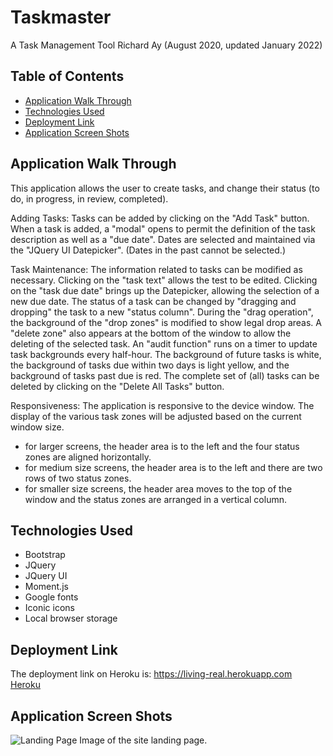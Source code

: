 # Taskmaster
A Task Management Tool
Richard Ay (August 2020, updated January 2022)


## Table of Contents
* [Application Walk Through](#application-walk-through)
* [Technologies Used](#technologies-used)
* [Deployment Link](#deployment-link)
* [Application Screen Shots](#application-screen-shot)

## Application Walk Through

This application allows the user to create tasks, and change their status (to do, in progress, in review, completed).  

Adding Tasks:
Tasks can be added by clicking on the "Add Task" button.  When a task is added, a "modal" opens to permit the definition of the task description as well as a "due date".  Dates are selected and maintained via the "JQuery UI Datepicker".  (Dates in the past cannot be selected.)

Task Maintenance:
The information related to tasks can be modified as necessary.  Clicking on the "task text" allows the test to be edited.  Clicking on the "task due date" brings up the Datepicker, allowing the selection of a new due date.  The status of a task can be changed by "dragging and dropping" the task to a new "status column".  During the "drag operation", the background of the "drop zones" is modified to show legal drop areas.  A "delete zone" also appears at the bottom of the window to allow the deleting of the selected task.  An "audit function" runs on a timer to update task backgrounds every half-hour.  The background of future tasks is white, the background of tasks due within two days is light yellow, and the background of tasks past due is red.  The complete set of (all) tasks can be deleted by clicking on the "Delete All Tasks" button.

Responsiveness:
The application is responsive to the device window.  The display of the various task zones will be adjusted based on the current window size.  
- for larger screens, the header area is to the left and the four status zones are aligned horizontally.
- for medium size screens, the header area is to the left and there are two rows of two status zones. 
- for smaller size screens, the header area moves to the top of the window and the status zones are arranged in a vertical column.


## Technologies Used

* Bootstrap
* JQuery
* JQuery UI
* Moment.js
* Google fonts
* Iconic icons
* Local browser storage


## Deployment Link
The deployment link on Heroku is: https://living-real.herokuapp.com   
[Heroku](https://living-real.herokuapp.com/) 


## Application Screen Shots

![Landing Page](./assets/images/landing-page.jpg) Image of the site landing page.